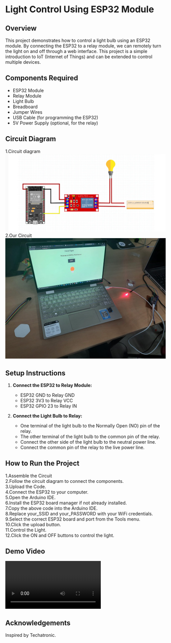 # Light Control Using ESP32 Module

## Overview
This project demonstrates how to control a light bulb using an ESP32 module. By connecting the ESP32 to a relay module, we can remotely turn the light on and off through a web interface. This project is a simple introduction to IoT (Internet of Things) and can be extended to control multiple devices.

## Components Required
- ESP32 Module
- Relay Module
- Light Bulb
- Breadboard
- Jumper Wires
- USB Cable (for programming the ESP32)
- 5V Power Supply (optional, for the relay)

## Circuit Diagram
1.Circuit diagram <br>
![ESP1](espcir.png)<br>
2.Our Circuit <br>
![ESP2](ESP32.jpg)

## Setup Instructions
1. **Connect the ESP32 to Relay Module:**
   - ESP32 GND to Relay GND
   - ESP32 3V3 to Relay VCC
   - ESP32 GPIO 23 to Relay IN

2. **Connect the Light Bulb to Relay:**
   - One terminal of the light bulb to the Normally Open (NO) pin of the relay.
   - The other terminal of the light bulb to the common pin of the relay.
   - Connect the other side of the light bulb to the neutral power line.
   - Connect the common pin of the relay to the live power line.

## How to Run the Project
1.Assemble the Circuit<br>
2.Follow the circuit diagram to connect the components.<br>
3.Upload the Code.<br>
4.Connect the ESP32 to your computer.<br>
5.Open the Arduino IDE.<br>
6.Install the ESP32 board manager if not already installed.<br>
7.Copy the above code into the Arduino IDE.<br>
8.Replace your_SSID and your_PASSWORD with your WiFi credentials.<br>
9.Select the correct ESP32 board and port from the Tools menu.<br>
10.Click the upload button.<br>
11.Control the Light.<br>
12.Click the ON and OFF buttons to control the light.<br>

## Demo Video

![esp](ESP.mp4)

## Acknowledgements
Inspired by Techatronic.
